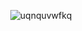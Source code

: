 <p align="center"><img src="https://github-readme-stats.vercel.app/api?username=uqnquvwfkq&showicons=true&include_all_commits&theme=gruvbox" alt="uqnquvwfkq"/>
